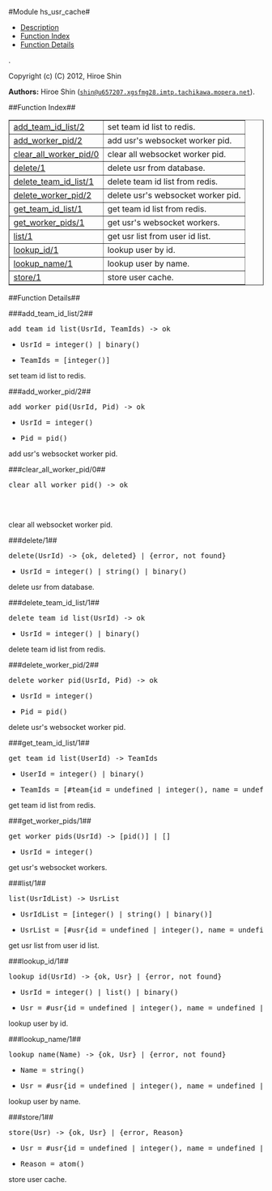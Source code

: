 

#Module hs_usr_cache#
* [Description](#description)
* [Function Index](#index)
* [Function Details](#functions)


.

Copyright (c) (C) 2012, Hiroe Shin

__Authors:__ Hiroe Shin ([`shin@u657207.xgsfmg28.imtp.tachikawa.mopera.net`](mailto:shin@u657207.xgsfmg28.imtp.tachikawa.mopera.net)).<a name="index"></a>

##Function Index##


<table width="100%" border="1" cellspacing="0" cellpadding="2" summary="function index"><tr><td valign="top"><a href="#add_team_id_list-2">add_team_id_list/2</a></td><td>set team id list to redis.</td></tr><tr><td valign="top"><a href="#add_worker_pid-2">add_worker_pid/2</a></td><td>
add usr's websocket worker pid.</td></tr><tr><td valign="top"><a href="#clear_all_worker_pid-0">clear_all_worker_pid/0</a></td><td>
clear all websocket worker pid.</td></tr><tr><td valign="top"><a href="#delete-1">delete/1</a></td><td>delete usr from database.</td></tr><tr><td valign="top"><a href="#delete_team_id_list-1">delete_team_id_list/1</a></td><td>delete team id list from redis.</td></tr><tr><td valign="top"><a href="#delete_worker_pid-2">delete_worker_pid/2</a></td><td>
delete usr's websocket worker pid.</td></tr><tr><td valign="top"><a href="#get_team_id_list-1">get_team_id_list/1</a></td><td>get team id list from redis.</td></tr><tr><td valign="top"><a href="#get_worker_pids-1">get_worker_pids/1</a></td><td>
get usr's websocket workers.</td></tr><tr><td valign="top"><a href="#list-1">list/1</a></td><td>get usr list from user id list.</td></tr><tr><td valign="top"><a href="#lookup_id-1">lookup_id/1</a></td><td>lookup user by id.</td></tr><tr><td valign="top"><a href="#lookup_name-1">lookup_name/1</a></td><td>lookup user by name.</td></tr><tr><td valign="top"><a href="#store-1">store/1</a></td><td>store user cache.</td></tr></table>


<a name="functions"></a>

##Function Details##

<a name="add_team_id_list-2"></a>

###add_team_id_list/2##


<pre>add_team_id_list(UsrId, TeamIds) -&gt; ok</pre>
<ul class="definitions"><li><pre>UsrId = integer() | binary()</pre></li><li><pre>TeamIds = [integer()]</pre></li></ul>

set team id list to redis.<a name="add_worker_pid-2"></a>

###add_worker_pid/2##


<pre>add_worker_pid(UsrId, Pid) -&gt; ok</pre>
<ul class="definitions"><li><pre>UsrId = integer()</pre></li><li><pre>Pid = pid()</pre></li></ul>


add usr's websocket worker pid.<a name="clear_all_worker_pid-0"></a>

###clear_all_worker_pid/0##


<pre>clear_all_worker_pid() -&gt; ok</pre>
<br></br>



clear all websocket worker pid.<a name="delete-1"></a>

###delete/1##


<pre>delete(UsrId) -&gt; {ok, deleted} | {error, not_found}</pre>
<ul class="definitions"><li><pre>UsrId = integer() | string() | binary()</pre></li></ul>

delete usr from database.<a name="delete_team_id_list-1"></a>

###delete_team_id_list/1##


<pre>delete_team_id_list(UsrId) -&gt; ok</pre>
<ul class="definitions"><li><pre>UsrId = integer() | binary()</pre></li></ul>

delete team id list from redis.<a name="delete_worker_pid-2"></a>

###delete_worker_pid/2##


<pre>delete_worker_pid(UsrId, Pid) -&gt; ok</pre>
<ul class="definitions"><li><pre>UsrId = integer()</pre></li><li><pre>Pid = pid()</pre></li></ul>


delete usr's websocket worker pid.<a name="get_team_id_list-1"></a>

###get_team_id_list/1##


<pre>get_team_id_list(UserId) -&gt; TeamIds</pre>
<ul class="definitions"><li><pre>UserId = integer() | binary()</pre></li><li><pre>TeamIds = [#team{id = undefined | integer(), name = undefined | string(), owner_id = undefined | integer(), icon_url = string(), description = string(), status = integer(), status_description = string(), created_at = undefined | non_neg_integer()}]</pre></li></ul>

get team id list from redis.<a name="get_worker_pids-1"></a>

###get_worker_pids/1##


<pre>get_worker_pids(UsrId) -&gt; [pid()] | []</pre>
<ul class="definitions"><li><pre>UsrId = integer()</pre></li></ul>


get usr's websocket workers.<a name="list-1"></a>

###list/1##


<pre>list(UsrIdList) -&gt; UsrList</pre>
<ul class="definitions"><li><pre>UsrIdList = [integer() | string() | binary()]</pre></li><li><pre>UsrList = [#usr{id = undefined | integer(), name = undefined | string(), longname = string(), email = undefined | string(), password = undefined | binary(), password_seed = undefined | binary(), icon_url = string(), lat = string(), lng = string(), description = string(), created_at = undefined | non_neg_integer()} | undefined]</pre></li></ul>

get usr list from user id list.<a name="lookup_id-1"></a>

###lookup_id/1##


<pre>lookup_id(UsrId) -&gt; {ok, Usr} | {error, not_found}</pre>
<ul class="definitions"><li><pre>UsrId = integer() | list() | binary()</pre></li><li><pre>Usr = #usr{id = undefined | integer(), name = undefined | string(), longname = string(), email = undefined | string(), password = undefined | binary(), password_seed = undefined | binary(), icon_url = string(), lat = string(), lng = string(), description = string(), created_at = undefined | non_neg_integer()}</pre></li></ul>

lookup user by id.<a name="lookup_name-1"></a>

###lookup_name/1##


<pre>lookup_name(Name) -&gt; {ok, Usr} | {error, not_found}</pre>
<ul class="definitions"><li><pre>Name = string()</pre></li><li><pre>Usr = #usr{id = undefined | integer(), name = undefined | string(), longname = string(), email = undefined | string(), password = undefined | binary(), password_seed = undefined | binary(), icon_url = string(), lat = string(), lng = string(), description = string(), created_at = undefined | non_neg_integer()}</pre></li></ul>

lookup user by name.<a name="store-1"></a>

###store/1##


<pre>store(Usr) -&gt; {ok, Usr} | {error, Reason}</pre>
<ul class="definitions"><li><pre>Usr = #usr{id = undefined | integer(), name = undefined | string(), longname = string(), email = undefined | string(), password = undefined | binary(), password_seed = undefined | binary(), icon_url = string(), lat = string(), lng = string(), description = string(), created_at = undefined | non_neg_integer()}</pre></li><li><pre>Reason = atom()</pre></li></ul>

store user cache.